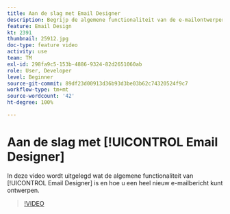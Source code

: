 ```yaml
---
title: Aan de slag met Email Designer
description: Begrijp de algemene functionaliteit van de e-mailontwerper en hoe u een volledig nieuwe e-mail kunt ontwerpen.
feature: Email Design
kt: 2391
thumbnail: 25912.jpg
doc-type: feature video
activity: use
team: TM
exl-id: 298fa9c5-153b-4886-9324-82d2651060ab
role: User, Developer
level: Beginner
source-git-commit: 89df23d00913d36b93d3be03b62c74320524f9c7
workflow-type: tm+mt
source-wordcount: '42'
ht-degree: 100%

---
```


# Aan de slag met [!UICONTROL Email Designer]

In deze video wordt uitgelegd wat de algemene functionaliteit van [!UICONTROL Email Designer] is en hoe u een heel nieuw e-mailbericht kunt ontwerpen.

>[!VIDEO](https://video.tv.adobe.com/v/25912?quality=12&learn=on)
